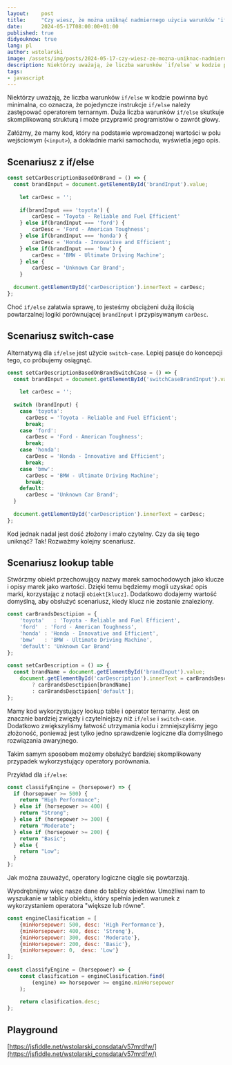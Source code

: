 ```yaml
---
layout:    post
title:     "Czy wiesz, że można uniknąć nadmiernego użycia warunków 'if' przez wykorzystanie ternary operator i lookup table?"
date:      2024-05-17T08:00:00+01:00
published: true
didyouknow: true
lang: pl
author: wstolarski
image: /assets/img/posts/2024-05-17-czy-wiesz-ze-mozna-uniknac-nadmiernego-uzycia-warunkow-if-przez-wykorzystanie-ternary-operator-i-lookup-table/code.webp
description: Niektórzy uważają, że liczba warunków `if/else` w kodzie powinna być minimalna, co oznacza, że pojedyncze instrukcje `if/else` należy zastępować operatorem ternarnym. Duża liczba warunków `if/else` skutkuje skomplikowaną strukturą i może przyprawić programistów o zawrót głowy...
tags:
- javascript
---
```


Niektórzy uważają, że liczba warunków `if/else` w kodzie powinna być minimalna, co oznacza, że pojedyncze instrukcje `if/else` należy zastępować operatorem ternarnym. Duża liczba warunków `if/else` skutkuje skomplikowaną strukturą i może przyprawić programistów o zawrót głowy.

Załóżmy, że mamy kod, który na podstawie wprowadzonej wartości w polu wejściowym (`<input>`), a dokładnie marki samochodu, wyświetla jego opis.

## Scenariusz z if/else
```javascript
const setCarDescriptionBasedOnBrand = () => {
  const brandInput = document.getElementById('brandInput').value;
 
    let carDesc = '';
   
    if(brandInput === 'toyota') {
        carDesc = 'Toyota - Reliable and Fuel Efficient'
    } else if(brandInput === 'ford') {
        carDesc = 'Ford - American Toughness';
    } else if(brandInput === 'honda') {
        carDesc = 'Honda - Innovative and Efficient';
    } else if(brandInput === 'bmw') {
        carDesc = 'BMW - Ultimate Driving Machine';
    } else {
        carDesc = 'Unknown Car Brand';
    }
 
  document.getElementById('carDescription').innerText = carDesc;
};
```
Choć `if/else` załatwia sprawę, to jesteśmy obciążeni dużą ilością powtarzalnej logiki porównującej `brandInput` i przypisywanym `carDesc`.

## Scenariusz switch-case

Alternatywą dla `if/else` jest użycie `switch-case`. Lepiej pasuje do koncepcji tego, co próbujemy osiągnąć.
```javascript
const setCarDescriptionBasedOnBrandSwitchCase = () => {
  const brandInput = document.getElementById('switchCaseBrandInput').value;
 
    let carDesc = '';
   
  switch (brandInput) {
    case 'toyota':
      carDesc = 'Toyota - Reliable and Fuel Efficient';
      break;
    case 'ford':
      carDesc = 'Ford - American Toughness';
      break;
    case 'honda':
      carDesc = 'Honda - Innovative and Efficient';
      break;
    case 'bmw':
      carDesc = 'BMW - Ultimate Driving Machine';
      break;
    default:
      carDesc = 'Unknown Car Brand';
  }
 
  document.getElementById('carDescription').innerText = carDesc;
};
```
Kod jednak nadal jest dość złożony i mało czytelny. Czy da się tego uniknąć? Tak! Rozważmy kolejny scenariusz.

## Scenariusz lookup table

Stwórzmy obiekt przechowujący nazwy marek samochodowych jako klucze i opisy marek jako wartości. Dzięki temu będziemy mogli uzyskać opis marki, korzystając z notacji `obiekt[klucz]`. Dodatkowo dodajemy wartość domyślną, aby obsłużyć scenariusz, kiedy klucz nie zostanie znaleziony.
```javascript
const carBrandsDesctipion = {
    'toyota'   : 'Toyota - Reliable and Fuel Efficient',
    'ford'  : 'Ford - American Toughness',
    'honda' : 'Honda - Innovative and Efficient',
    'bmw'   : 'BMW - Ultimate Driving Machine',
    'default': 'Unknown Car Brand'
};
 
const setCarDescription = () => {
  const brandName = document.getElementById('brandInput').value;
    document.getElementById('carDescription').innerText = carBrandsDesctipion[brandName]
        ? carBrandsDesctipion[brandName]
        : carBrandsDesctipion['default'];
};
```
Mamy kod wykorzystujący lookup table i operator ternarny. Jest on znacznie bardziej zwięzły i czytelniejszy niż `if/else` i `switch-case`. Dodatkowo zwiększyliśmy łatwość utrzymania kodu i zmniejszyliśmy jego złożoność, ponieważ jest tylko jedno sprawdzenie logiczne dla domyślnego rozwiązania awaryjnego.

Takim samym sposobem możemy obsłużyć bardziej skomplikowany przypadek wykorzystujący operatory porównania.

Przykład dla `if/else`:
```javascript
const classifyEngine = (horsepower) => {
  if (horsepower >= 500) {
    return "High Performance";
  } else if (horsepower >= 400) {
    return "Strong";
  } else if (horsepower >= 300) {
    return "Moderate";
  } else if (horsepower >= 200) {
    return "Basic";
  } else {
    return "Low";
  }
};
```
Jak można zauważyć, operatory logiczne ciągle się powtarzają.

Wyodrębnijmy więc nasze dane do tablicy obiektów. Umożliwi nam to wyszukanie w tablicy obiektu, który spełnia jeden warunek z wykorzystaniem operatora "większe lub równe".
```javascript
const engineClasification = [
    {minHorsepower: 500, desc: 'High Performance'},
    {minHorsepower: 400, desc: 'Strong'},
    {minHorsepower: 300, desc: 'Moderate'},
    {minHorsepower: 200, desc: 'Basic'},
    {minHorsepower: 0,  desc: 'Low'}
];
 
const classifyEngine = (horsepower) => {
    const clasification = engineClasification.find(
        (engine) => horsepower >= engine.minHorsepower
    );
 
    return clasification.desc;
};
```

## Playground
[https://jsfiddle.net/wstolarski_consdata/v57mrdfw/](https://jsfiddle.net/wstolarski_consdata/v57mrdfw/)
